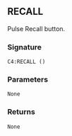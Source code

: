 ## RECALL

Pulse Recall button.


### Signature

`C4:RECALL ()`


### Parameters

`None`


### Returns

`None
`
